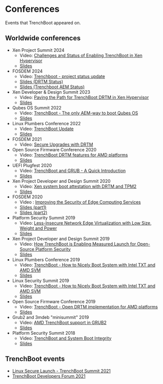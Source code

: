 # Conferences

<!-- markdownlint-disable line-length -->

Events that TrenchBoot appeared on.

## Worldwide conferences

* Xen Project Summit 2024
    - Video: [Challenges and Status of Enabling TrenchBoot in Xen Hypervisor](https://www.youtube.com/watch?v=RVK52BCM-ZM)
    - [Slides](slides/trenchboot_in_xen_2024.pdf)
* FOSDEM 2024
    - Video: [Trenchboot - project status update](https://video.fosdem.org/2024/aw1126/fosdem-2024-3724-trenchboot-project-status-update.av1.webm)
    - [Slides (DRTM Status)](slides/DRTM-presentation-FOSDEM_2024.pdf)
    - [Slides (Trenchboot AEM Status)](slides/TrenchBoot_AEM_Project_Status_fosdem_2024.pdf)
* Xen Developer & Design Summit 2023
    - Video: [Paving the Path for TrenchBoot DRTM in Xen Hypervisor](https://www.youtube.com/watch?v=p3Gb6C6K0To)
    - [Slides](slides/Paving_the_Path_for_TrenchBoot_DRTM_in_Xen_Hypervisor.pdf)
* Qubes OS Summit 2022
    - Video: [TrenchBoot - The only AEM-way to boot Qubes OS](https://www.youtube.com/watch?v=A9GrlQsQc7Q&t=17440s)
    - [Slides](slides/TrenchBoot-the-only-AEM-way-to-boot-Qubes-OS_2022.pdf)
* Linux Plumbers Conference 2022
    - Video: [TrenchBoot Update](https://www.youtube.com/watch?v=FFh3fWvVv0o)
    - [Slides](slides/TrenchBoot%20-%20LPC%202022%20-%20Final.pdf)
* FOSDEM 2021
    - Video: [Secure Upgrades with DRTM](https://video.fosdem.org/2021/D.firmware/firmware_suwd.webm)
* Open Source Firmware Conference 2020
    - Video: [TrenchBoot DRTM features for AMD platforms](https://vimeo.com/488140434)
    - [Slides](slides/TrenchBoot_DRTM_features_for_AMD_platforms.pdf)
* UEFI Plugfest 2020
    - Video: [TrenchBoot and GRUB - A Quick Introduction](https://www.youtube.com/watch?v=8yd2c18R7u0)
    - [Slides](slides/TrenchBoot_UEFI_plugfest_2020.pdf)
* Xen Project Developer and Design Summit 2020
    - Video: [Xen system boot attestation with DRTM and TPM2](https://www.youtube.com/watch?v=SwByVrw7-08)
    - [Slides](slides/Xen-system-boot-attestation-with-DRTM-and-TPM2.pdf)
* FOSDEM 2020
    - Video : [Improving the Security of Edge Computing Services](https://video.fosdem.org/2020/K.4.601/firmware_itsoecs.mp4)
    - [Slides (part1)](slides/improving_the_security_of_edge_computing_services_fosdem_2020_part1.pdf)
    - [Slides (part2)](slides/fosdem_trenchboot_2020_part2.pdf)
* Platform Security Summit 2019
    - Video: [Less-Insecure Network Edge Virtualization with Low Size, Weight and Power]()
    - [Slides](slides/Less_Insecure_Network_Edge_Virtualization_with_Low_Size_Weight_and_Power.pdf)
* Xen Project Developer and Design Summit 2019
    - Video: [How TrenchBoot is Enabling Measured Launch for Open-Source Platform Security](https://www.youtube.com/watch?v=f0LZFSq4Ack)
    - [Slides](slides/How_TrenchBoot_is_Enabling_Measured_Launch_for_Open-Source_Platform_Security.pdf)
* Linux Plumbers Conference 2019
    - Video: [TrenchBoot - How to Nicely Boot System with Intel TXT and AMD SVM](https://www.youtube.com/watch?v=DbpCU9iSi4g)
    - [Slides](slides/trenchboot_lpc_20190906.final.dk.pdf)
* Linux Security Summit 2019
    - Video: [TrenchBoot - How to Nicely Boot System with Intel TXT and AMD SVM](https://www.youtube.com/watch?v=DbpCU9iSi4g)
    - [Slides](slides/trenchboot_How_to_nicely_boot_system_with_Intel_TXT_and_AMD_SVM.pdf)
* Open Source Firmware Conference 2019
    - Video: [TrenchBoot - Open DRTM implementation for AMD platforms](https://www.youtube.com/watch?v=9NcVjsSu59w)
    - [Slides](slides/TrenchBoot-Open_DRTM_implementation_for_AMD_platforms.pdf)
* Grub2 and 3mdeb "minisummit" 2019
    - Video: [AMD TrenchBoot support in GRUB2](https://www.youtube.com/watch?v=V1Pate0JeJo)
    - [Slides](slides/AMD-TrenchBoot-support-in-GRUB2.pdf)
* Platform Security Summit 2018
    - Video: [TrenchBoot and System Boot Integrity](https://www.youtube.com/watch?v=nKsD1QWVGtk)
    - [Slides](slides/PSEC2018-TrenchBoot-Daniel-Smith.pdf)

## TrenchBoot events

* [Linux Secure Launch - TrenchBoot Summit 2021](https://www.youtube.com/watch?v=xZoCtNV8Qs0)
* [TrenchBoot Developers Forum 2021](https://www.youtube.com/watch?v=qWMRcfQdc6c)
